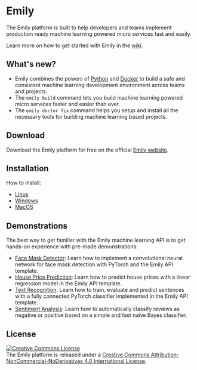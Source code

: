 # Emily
The Emily platform is built to help developers and teams implement production ready machine learning powered micro services fast and easily.

Learn more on how to get started with Emily in the [wiki](https://github.com/amboltio/emily-cli/wiki).

## What's new?
- Emily combines the powers of [Python](https://www.python.org/) and [Docker](https://www.docker.com/) to build a safe and consistent machine learning development environment across teams and projects.
- The ``emily build`` command lets you build machine learning powered micro services faster and easier than ever.
- The ``emily doctor fix`` command helps you setup and install all the necessary tools for building machine learning based projects.

## Download
Download the Emily platform for free on the official [Emily website](https://ambolt.io/home-work-together/emily/).

## Installation
How to install:
* [Linux](https://github.com/amboltio/emily-cli/wiki/How-to-install-Emily-on-Linux)
* [Windows](https://github.com/amboltio/emily-cli/wiki/How-to-install-Emily-on-Windows)
* [MacOS](https://github.com/amboltio/emily-cli/wiki/How-to-install-Emily-on-Mac)

## Demonstrations
The best way to get familiar with the Emily machine learning API is to get hands-on experience with pre-made demonstrations:
- [Face Mask Detector](https://github.com/amboltio/emily-cli/tree/main/demos/face-mask-detector/face-mask-detector-api): Learn how to implement a convolutional neural network for face mask detection with PyTorch and the Emily API template.
- [House Price Prediction](https://github.com/amboltio/emily-cli/tree/main/demos/linear-regression): Learn how to predict house prices with a linear regression model in the Emily API template.
- [Text Recognition](https://github.com/amboltio/emily-cli/wiki/Text-recognition): Learn how to train, evaluate and predict sentences with a fully connected PyTorch classifier implemented in the Emily API template.
- [Sentiment Analysis](https://github.com/amboltio/emily-cli/wiki/Sentiment-analysis): Learn how to automatically classify reviews as negative or positive based on a simple and fast naive Bayes classifier.

## License
<a rel="license" href="http://creativecommons.org/licenses/by-nc-nd/4.0/"><img alt="Creative Commons License" style="border-width:0" src="https://i.creativecommons.org/l/by-nc-nd/4.0/88x31.png" /></a><br />The Emily platform is released under a <a rel="license" href="http://creativecommons.org/licenses/by-nc-nd/4.0/">Creative Commons Attribution-NonCommercial-NoDerivatives 4.0 International License</a>.
